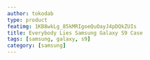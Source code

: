 ```yaml
---
author: tokodab
type: product
featimg: 1KB8wkLg_85kMRIgoeQuOayJ4pDQkZUIs
title: Everybody Lies Samsung Galaxy S9 Case
tags: [samsung, galaxy, s9]
category: [samsung]
---
```

